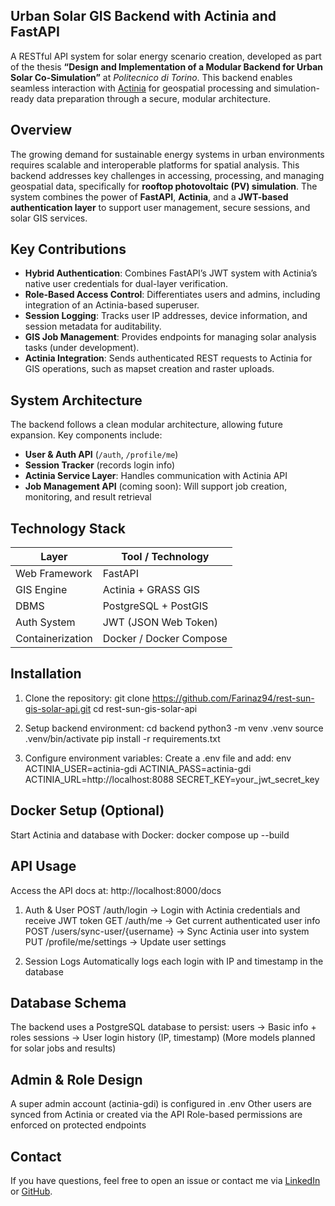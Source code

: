 Urban Solar GIS Backend with Actinia and FastAPI
---
A RESTful API system for solar energy scenario creation, developed as part of the thesis **“Design and Implementation of a Modular Backend for Urban Solar Co-Simulation”** at *Politecnico di Torino*. This backend enables seamless interaction with [Actinia](https://actinia.mundialis.de/) for geospatial processing and simulation-ready data preparation through a secure, modular architecture.

 Overview
---
The growing demand for sustainable energy systems in urban environments requires scalable and interoperable platforms for spatial analysis. This backend addresses key challenges in accessing, processing, and managing geospatial data, specifically for **rooftop photovoltaic (PV) simulation**. The system combines the power of **FastAPI**, **Actinia**, and a **JWT-based authentication layer** to support user management, secure sessions, and solar GIS services.

 Key Contributions
---
- **Hybrid Authentication**: Combines FastAPI’s JWT system with Actinia’s native user credentials for dual-layer verification.
- **Role-Based Access Control**: Differentiates users and admins, including integration of an Actinia-based superuser.
- **Session Logging**: Tracks user IP addresses, device information, and session metadata for auditability.
- **GIS Job Management**: Provides endpoints for managing solar analysis tasks (under development).
- **Actinia Integration**: Sends authenticated REST requests to Actinia for GIS operations, such as mapset creation and raster uploads.

System Architecture
---
The backend follows a clean modular architecture, allowing future expansion. Key components include:
- **User & Auth API** (`/auth`, `/profile/me`)
- **Session Tracker** (records login info)
- **Actinia Service Layer**: Handles communication with Actinia API
- **Job Management API** (coming soon): Will support job creation, monitoring, and result retrieval

Technology Stack
---
| Layer            | Tool / Technology        |
|------------------|--------------------------|
| Web Framework    | FastAPI                  |
| GIS Engine       | Actinia + GRASS GIS      |
| DBMS             | PostgreSQL + PostGIS     |
| Auth System      | JWT (JSON Web Token)     |
| Containerization | Docker / Docker Compose  |

Installation
---
1. Clone the repository:
git clone https://github.com/Farinaz94/rest-sun-gis-solar-api.git
cd rest-sun-gis-solar-api

2. Setup backend environment:
cd backend
python3 -m venv .venv
source .venv/bin/activate
pip install -r requirements.txt

3. Configure environment variables:
Create a .env file and add:
env
ACTINIA_USER=actinia-gdi
ACTINIA_PASS=actinia-gdi
ACTINIA_URL=http://localhost:8088
SECRET_KEY=your_jwt_secret_key

Docker Setup (Optional)
---
Start Actinia and database with Docker:
docker compose up --build

API Usage
---
Access the API docs at: http://localhost:8000/docs

1. Auth & User
POST /auth/login → Login with Actinia credentials and receive JWT token
GET /auth/me → Get current authenticated user info
POST /users/sync-user/{username} → Sync Actinia user into system
PUT /profile/me/settings → Update user settings

2. Session Logs
Automatically logs each login with IP and timestamp in the database

Database Schema
---
The backend uses a PostgreSQL database to persist:
users → Basic info + roles
sessions → User login history (IP, timestamp)
(More models planned for solar jobs and results)

Admin & Role Design
---
A super admin account (actinia-gdi) is configured in .env
Other users are synced from Actinia or created via the API
Role-based permissions are enforced on protected endpoints

Contact
---
If you have questions, feel free to open an issue or contact me via [LinkedIn](https://www.linkedin.com/in/farinazgoli/) or [GitHub](https://github.com/Farinaz94).
